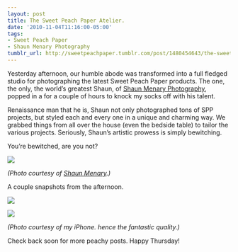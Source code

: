 ```yaml
---
layout: post
title: The Sweet Peach Paper Atelier.
date: '2010-11-04T11:16:00-05:00'
tags:
- Sweet Peach Paper
- Shaun Menary Photography
tumblr_url: http://sweetpeachpaper.tumblr.com/post/1480454643/the-sweet-peach-paper-atelier
---
```

Yesterday afternoon, our humble abode was transformed into a full fledged studio for photographing the latest Sweet Peach Paper products. The one, the only, the world’s greatest Shaun, of [Shaun Menary Photography](http://shaunmenary.com/blog/), popped in a for a couple of hours to knock my socks off with his talent.

Renaissance man that he is, Shaun not only photographed tons of SPP projects, but styled each and every one in a unique and charming way. We grabbed things from all over the house (even the bedside table) to tailor the various projects. Seriously, Shaun’s artistic prowess is simply bewitching.

You’re bewitched, are you not?

![](http://media.tumblr.com/tumblr_lbdcj7AagT1qe032t.jpg)

*(Photo courtesy of [Shaun Menary](http://shaunmenary.com/blog/).)*

A couple snapshots from the afternoon.

![](http://media.tumblr.com/tumblr_lbddm1gFOQ1qe032t.jpg)

![](http://media.tumblr.com/tumblr_lbddmhwlPl1qe032t.jpg)

*(Photo courtesy of my iPhone. hence the fantastic quality.)*

Check back soon for more peachy posts. Happy Thursday!
